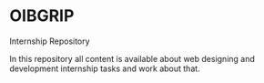 # OIBGRIP
Internship Repository 

In this repository all content is available about web designing and development internship tasks and work about that. 

